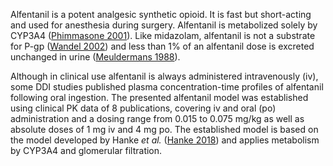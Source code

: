 Alfentanil is a potent analgesic synthetic opioid. It is fast but short-acting and used for anesthesia during surgery. Alfentanil is metabolized solely by CYP3A4 ([Phimmasone 2001](#main_references)). Like midazolam, alfentanil is not a substrate for P-gp ([Wandel 2002](#main_references)) and less than 1% of an alfentanil dose is excreted unchanged in urine ([Meuldermans 1988](#main_references)).

Although in clinical use alfentanil is always administered intravenously (iv), some DDI studies published plasma concentration-time profiles of alfentanil following oral ingestion. The presented alfentanil model was established using clinical PK data of 8 publications, covering iv and oral (po) administration and a dosing range from 0.015 to 0.075 mg/kg as well as absolute doses of 1 mg iv and 4 mg po. The established model is based on the model developed by Hanke *et al.* ([Hanke 2018](#main_references)) and applies metabolism by CYP3A4 and glomerular filtration.  
